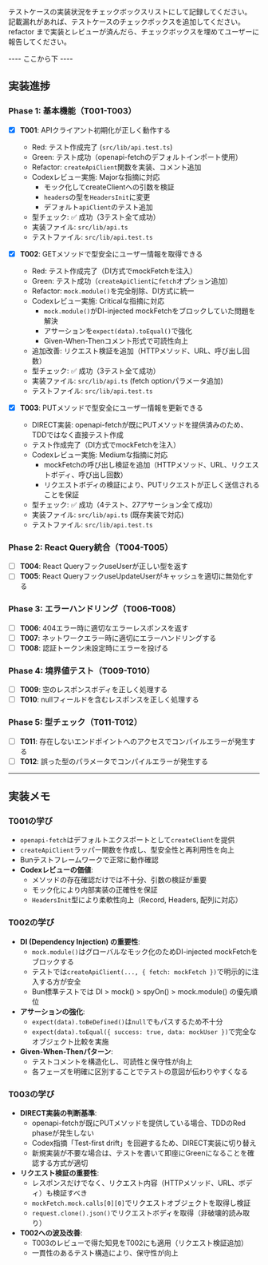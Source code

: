 テストケースの実装状況をチェックボックスリストにして記録してください。
記載漏れがあれば、テストケースのチェックボックスを追加してください。
refactor まで実装とレビューが済んだら、チェックボックスを埋めてユーザーに報告してください。

---- ここから下 ----

## 実装進捗

### Phase 1: 基本機能（T001-T003）

- [x] **T001**: APIクライアント初期化が正しく動作する
  - Red: テスト作成完了 (`src/lib/api.test.ts`)
  - Green: テスト成功（openapi-fetchのデフォルトインポート使用）
  - Refactor: `createApiClient`関数を実装、コメント追加
  - Codexレビュー実施: Majorな指摘に対応
    - モック化してcreateClientへの引数を検証
    - `headers`の型を`HeadersInit`に変更
    - デフォルト`apiClient`のテスト追加
  - 型チェック: ✅ 成功（3テスト全て成功）
  - 実装ファイル: `src/lib/api.ts`
  - テストファイル: `src/lib/api.test.ts`

- [x] **T002**: GETメソッドで型安全にユーザー情報を取得できる
  - Red: テスト作成完了（DI方式でmockFetchを注入）
  - Green: テスト成功（`createApiClient`に`fetch`オプション追加）
  - Refactor: `mock.module()`を完全削除、DI方式に統一
  - Codexレビュー実施: Criticalな指摘に対応
    - `mock.module()`がDI-injected mockFetchをブロックしていた問題を解決
    - アサーションを`expect(data).toEqual()`で強化
    - Given-When-Thenコメント形式で可読性向上
  - 追加改善: リクエスト検証を追加（HTTPメソッド、URL、呼び出し回数）
  - 型チェック: ✅ 成功（3テスト全て成功）
  - 実装ファイル: `src/lib/api.ts` (fetch optionパラメータ追加)
  - テストファイル: `src/lib/api.test.ts`
- [x] **T003**: PUTメソッドで型安全にユーザー情報を更新できる
  - DIRECT実装: openapi-fetchが既にPUTメソッドを提供済みのため、TDDではなく直接テスト作成
  - テスト作成完了（DI方式でmockFetchを注入）
  - Codexレビュー実施: Mediumな指摘に対応
    - mockFetchの呼び出し検証を追加（HTTPメソッド、URL、リクエストボディ、呼び出し回数）
    - リクエストボディの検証により、PUTリクエストが正しく送信されることを保証
  - 型チェック: ✅ 成功（4テスト、27アサーション全て成功）
  - 実装ファイル: `src/lib/api.ts` (既存実装で対応)
  - テストファイル: `src/lib/api.test.ts`

### Phase 2: React Query統合（T004-T005）

- [ ] **T004**: React QueryフックuseUserが正しい型を返す
- [ ] **T005**: React QueryフックuseUpdateUserがキャッシュを適切に無効化する

### Phase 3: エラーハンドリング（T006-T008）

- [ ] **T006**: 404エラー時に適切なエラーレスポンスを返す
- [ ] **T007**: ネットワークエラー時に適切にエラーハンドリングする
- [ ] **T008**: 認証トークン未設定時にエラーを投げる

### Phase 4: 境界値テスト（T009-T010）

- [ ] **T009**: 空のレスポンスボディを正しく処理する
- [ ] **T010**: nullフィールドを含むレスポンスを正しく処理する

### Phase 5: 型チェック（T011-T012）

- [ ] **T011**: 存在しないエンドポイントへのアクセスでコンパイルエラーが発生する
- [ ] **T012**: 誤った型のパラメータでコンパイルエラーが発生する

---

## 実装メモ

### T001の学び
- `openapi-fetch`はデフォルトエクスポートとして`createClient`を提供
- `createApiClient`ラッパー関数を作成し、型安全性と再利用性を向上
- Bunテストフレームワークで正常に動作確認
- **Codexレビューの価値**:
  - メソッドの存在確認だけでは不十分、引数の検証が重要
  - モック化により内部実装の正確性を保証
  - `HeadersInit`型により柔軟性向上（Record, Headers, 配列に対応）

### T002の学び
- **DI (Dependency Injection) の重要性**:
  - `mock.module()`はグローバルなモック化のためDI-injected mockFetchをブロックする
  - テストでは`createApiClient(..., { fetch: mockFetch })`で明示的に注入する方が安全
  - Bun標準テストでは DI > mock() > spyOn() > mock.module() の優先順位
- **アサーションの強化**:
  - `expect(data).toBeDefined()`は`null`でもパスするため不十分
  - `expect(data).toEqual({ success: true, data: mockUser })`で完全なオブジェクト比較を実施
- **Given-When-Thenパターン**:
  - テストコメントを構造化し、可読性と保守性が向上
  - 各フェーズを明確に区別することでテストの意図が伝わりやすくなる

### T003の学び
- **DIRECT実装の判断基準**:
  - openapi-fetchが既にPUTメソッドを提供している場合、TDDのRed phaseが発生しない
  - Codex指摘「Test-first drift」を回避するため、DIRECT実装に切り替え
  - 新規実装が不要な場合は、テストを書いて即座にGreenになることを確認する方式が適切
- **リクエスト検証の重要性**:
  - レスポンスだけでなく、リクエスト内容（HTTPメソッド、URL、ボディ）も検証すべき
  - `mockFetch.mock.calls[0][0]`でリクエストオブジェクトを取得し検証
  - `request.clone().json()`でリクエストボディを取得（非破壊的読み取り）
- **T002への波及改善**:
  - T003のレビューで得た知見をT002にも適用（リクエスト検証追加）
  - 一貫性のあるテスト構造により、保守性が向上

